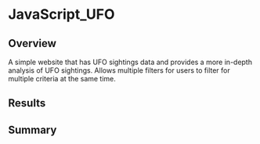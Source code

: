 # JavaScript_UFO

## Overview 
A simple website that has UFO sightings data and provides a more in-depth analysis of UFO sightings. Allows multiple filters for users to filter for multiple criteria at the same time.
## Results

## Summary 
